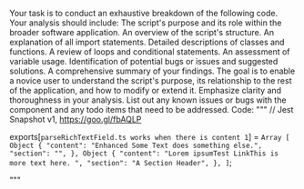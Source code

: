 Your task is to conduct an exhaustive breakdown of the following code. Your analysis should include:
The script's purpose and its role within the broader software application.
An overview of the script's structure.
An explanation of all import statements.
Detailed descriptions of classes and functions.
A review of loops and conditional statements.
An assessment of variable usage.
Identification of potential bugs or issues and suggested solutions.
A comprehensive summary of your findings.
The goal is to enable a novice user to understand the script's purpose, its relationship to the rest of the application, and how to modify or extend it. Emphasize clarity and thoroughness in your analysis.
List out any known issues or bugs with the component and any todo items that need to be addressed.
Code:
"""
// Jest Snapshot v1, https://goo.gl/fbAQLP

exports[`parseRichTextField.ts works when there is content 1`] = `
Array [
  Object {
    "content": "Enhanced Some Text does something else.",
    "section": "",
  },
  Object {
    "content": "Lorem ipsumTest LinkThis is more text here. ",
    "section": "A Section Header",
  },
]
`;

"""